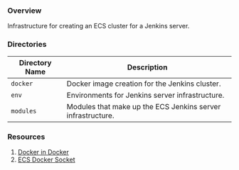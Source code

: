 ### Overview

Infrastructure for creating an ECS cluster for a Jenkins server.

### Directories

| Directory Name    | Description                                                                 |
|-------------------|-----------------------------------------------------------------------------|
| `docker`          | Docker image creation for the Jenkins cluster.                              |
| `env`             | Environments for Jenkins server infrastructure.                             |
| `modules`         | Modules that make up the ECS Jenkins server infrastructure.                 |

### Resources

1. [Docker in Docker](https://jpetazzo.github.io/2015/09/03/do-not-use-docker-in-docker-for-ci/)
2. [ECS Docker Socket](https://stackoverflow.com/questions/42220959/can-an-ecs-container-have-access-to-the-docker-socket)